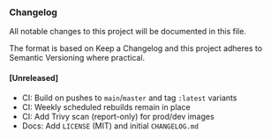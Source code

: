 ### Changelog

All notable changes to this project will be documented in this file.

The format is based on Keep a Changelog and this project adheres to Semantic Versioning where practical.

#### [Unreleased]
- CI: Build on pushes to `main`/`master` and tag `:latest` variants
- CI: Weekly scheduled rebuilds remain in place
- CI: Add Trivy scan (report-only) for prod/dev images
- Docs: Add `LICENSE` (MIT) and initial `CHANGELOG.md`



